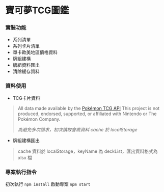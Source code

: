 # 寶可夢TCG圖鑑
### 實裝功能
* 系列清單
* 系列卡片清單
* 單卡歐美地區價格資料
* 牌組建構
* 牌組資料匯出
* 清除緩存資料

### 資料使用
* TCG卡片資料
> All data made available by the [Pokémon TCG API](https://pokemontcg.io/)
> This project is not produced, endorsed, supported, or affiliated with Nintendo or The Pokémon Company.
> 
> *為避免多次請求，初次讀取會將資料 cache 於 localStorage*
* 牌組建構匯出
> cache 資料於 localStorage，keyName 為 deckList，匯出資料格式為 xlsx 檔

### 專案執行指令
初次執行 `npm install`
啟動專案 `npm start`